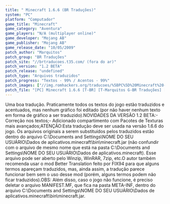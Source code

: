 ```yaml
---
title: " Minecraft 1.6.6 (BR Traduções)"
system: "PC"
platform: "Computador"
game_title: "Minecraft"
game_category: "Aventura"
game_players: "N/A (multiplayer online)"
game_developer: "Mojang AB"
game_publisher: "Mojang AB"
game_release_date: "10/05/2009"
patch_author: "Marquitos"
patch_group: "BR Traduções"
patch_site: "//brtraducoes.t35.com/ (fora do ar)"
patch_version: "1.2 BETA"
patch_release: "undefined"
patch_type: "Arquivos traduzidos"
patch_progress: "Textos - 99% / Acentos - 99%"
patch_images: ["//img.romhackers.org/traducoes/%5BPC%5D%20Minecraft%20-%20BR%20Tradu%C3%A7%C3%B5es%20-%201.png","//img.romhackers.org/traducoes/%5BPC%5D%20Minecraft%20-%20BR%20Tradu%C3%A7%C3%B5es%20-%202.png","//img.romhackers.org/traducoes/%5BPC%5D%20Minecraft%20-%20BR%20Tradu%C3%A7%C3%B5es%20-%203.png"]
patch_file: "[PC] Minecraft 1.6.6 [T-BR] [T-Marquitos G-BR Traduções] [V-1.2 BETA P-99% A-2011].rar"
---
```

Uma boa tradução. Praticamente todos os textos do jogo estão traduzidos e acentuados, mas nenhum gráfico foi editado (por não haver nenhum texto em forma de gráfico a ser traduzido).NOVIDADES DA VERSÃO 1.2 BETA:- Correção nos textos;- Adicionado compartimento com Pacotes de Texturas mais avançados;ATENÇÃO:Esta tradução deve ser usada na versão 1.6.6 do jogo. Os arquivos originais a serem substituídos pelos traduzidos estão dentro do arquivo C:\Documents and Settings\NOME DO SEU USUÁRIO\Dados de aplicativos\.minecraft\bin\minecraft.jar (não confundir com o arquivo de mesmo nome que está na pasta C:\Documents and Settings\NOME DO SEU USUÁRIO\Dados de aplicativos\.minecraft\). Esse arquivo pode ser aberto pelo Winzip, WinRAR, 7zip, etc.O autor também recomenda usar o mod Better Translation feito por FIX94 para que alguns termos apareçam traduzidos, mas, ainda assim, a tradução parece funcionar bem sem o uso desse mod (porém, alguns termos podem não ficar traduzidos).OBS: Além disso, caso o jogo não funcione, é preciso deletar o arquivo MANIFEST.MF, que fica na pasta META-INF, dentro do arquivo C:\Documents and Settings\NOME DO SEU USUÁRIO\Dados de aplicativos\.minecraft\bin\minecraft.jar.